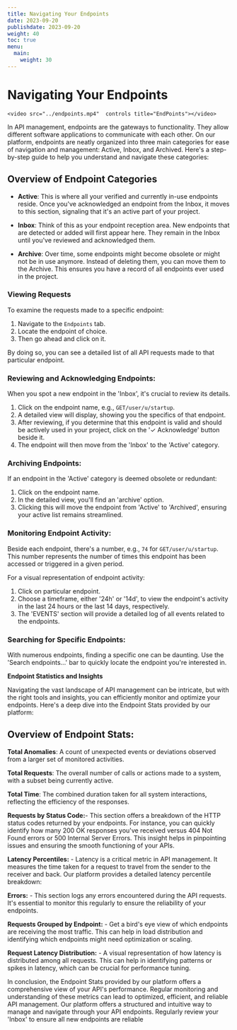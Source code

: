 ```yaml
---
title: Navigating Your Endpoints
date: 2023-09-20
publishdate: 2023-09-20
weight: 40
toc: true
menu:
  main:
    weight: 30
---
```


# Navigating Your Endpoints

```=html
<video src="../endpoints.mp4"  controls title="EndPoints"></video>
```

In API management, endpoints are the gateways to functionality. They allow different software applications to communicate with each other. On our platform, endpoints are neatly organized into three main categories for ease of navigation and management: Active, Inbox, and Archived. Here's a step-by-step guide to help you understand and navigate these categories:

## **Overview of Endpoint Categories**

- **Active**: This is where all your verified and currently in-use endpoints reside. Once you've acknowledged an endpoint from the Inbox, it moves to this section, signaling that it's an active part of your project.

- **Inbox**: Think of this as your endpoint reception area. New endpoints that are detected or added will first appear here. They remain in the Inbox until you've reviewed and acknowledged them.

- **Archive**: Over time, some endpoints might become obsolete or might not be in use anymore. Instead of deleting them, you can move them to the Archive. This ensures you have a record of all endpoints ever used in the project.

### **Viewing Requests**

To examine the requests made to a specific endpoint:

1. Navigate to the `Endpoints` tab.
2. Locate the endpoint of choice.
3. Then go ahead and click on it.

By doing so, you can see a detailed list of all API requests made to that particular endpoint.

### **Reviewing and Acknowledging Endpoints:**

When you spot a new endpoint in the 'Inbox', it's crucial to review its details.

1. Click on the endpoint name, e.g., `GET/user/u/startup`.
2. A detailed view will display, showing you the specifics of that endpoint.
3. After reviewing, if you determine that this endpoint is valid and should be actively used in your project, click on the '✓ Acknowledge' button beside it.
4. The endpoint will then move from the 'Inbox' to the 'Active' category.

### **Archiving Endpoints:**

If an endpoint in the 'Active' category is deemed obsolete or redundant:

1. Click on the endpoint name.
2. In the detailed view, you'll find an 'archive' option.
3. Clicking this will move the endpoint from 'Active' to 'Archived', ensuring your active list remains streamlined.

### **Monitoring Endpoint Activity:**

Beside each endpoint, there's a number, e.g., `74` for `GET/user/u/startup`. This number represents the number of times this endpoint has been accessed or triggered in a given period.

For a visual representation of endpoint activity:

1. Click on particular endpoint.
2. Choose a timeframe, either '24h' or '14d', to view the endpoint's activity in the last 24 hours or the last 14 days, respectively.
3. The 'EVENTS' section will provide a detailed log of all events related to the endpoints.

### **Searching for Specific Endpoints:**

With numerous endpoints, finding a specific one can be daunting. Use the 'Search endpoints...' bar to quickly locate the endpoint you're interested in.

**Endpoint Statistics and Insights**

Navigating the vast landscape of API management can be intricate, but with the right tools and insights, you can efficiently monitor and optimize your endpoints. Here's a deep dive into the Endpoint Stats provided by our platform:

## **Overview of  Endpoint Stats:**

**Total Anomalies**: A count of unexpected events or deviations observed from a larger set of monitored activities.

**Total Requests**: The overall number of calls or actions made to a system, with a subset being currently active.

**Total Time**: The combined duration taken for all system interactions, reflecting the efficiency of the responses.

**Requests by Status Code:**- This section offers a breakdown of the HTTP status codes returned by your endpoints. For instance, you can quickly identify how many 200 OK responses you've received versus 404 Not Found errors or 500 Internal Server Errors. This insight helps in pinpointing issues and ensuring the smooth functioning of your APIs.

**Latency Percentiles:** - Latency is a critical metric in API management. It measures the time taken for a request to travel from the sender to the receiver and back. Our platform provides a detailed latency percentile breakdown:

**Errors:** - This section logs any errors encountered during the API requests. It's essential to monitor this regularly to ensure the reliability of your endpoints.

**Requests Grouped by Endpoint:** - Get a bird's eye view of which endpoints are receiving the most traffic. This can help in load distribution and identifying which endpoints might need optimization or scaling.

**Request Latency Distribution:** - A visual representation of how latency is distributed among all requests. This can help in identifying patterns or spikes in latency, which can be crucial for performance tuning.

In conclusion, the Endpoint Stats provided by our platform offers a comprehensive view of your API's performance. Regular monitoring and understanding of these metrics can lead to optimized, efficient, and reliable API management. Our platform offers a structured and intuitive way to manage and navigate through your API endpoints. Regularly review your 'Inbox' to ensure all new endpoints are reliable

